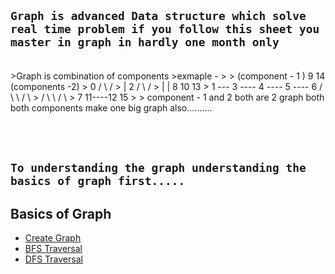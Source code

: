 ## `Graph is advanced Data structure which solve real time problem if you follow this sheet you master in graph in hardly one month only`
<br>
>Graph is combination of components
>exmaple -
>      
>           (component - 1 )                      9            14   (components -2)
>      0                                         / \           /
>      |     2                                  /   \         /
>      |     |                                 8     10     13 
>      1 --- 3 ---- 4 ---- 5 ---- 6           / \      \   /  \
>                                            /   \      \ /    \
>                                           7     11----12       15                        
>
> component - 1 and 2 both are 2 graph both both components make one big graph also..........

<br><br>
## `To understanding the graph understanding the basics of graph first.....`

## Basics of Graph 
- [Create Graph]()
- [BFS Traversal](https://github.com/ji-kapil/DSA-Questions/blob/main/Data-Structure/Graphs/BFS.java)
- [DFS Traversal](https://github.com/ji-kapil/DSA-Questions/blob/main/Data-Structure/Graphs/DFS.java)
